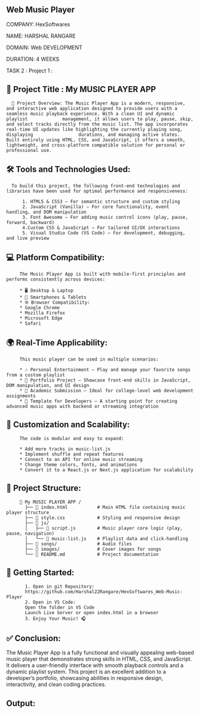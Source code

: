 ## Web Music Player

COMPANY: HexSoftwares

NAME: HARSHAL RANGARE

DOMAIN: Web DEVELOPMENT

DURATION: 4 WEEKS

TASK 2 : Project 1 :

## 🎵 Project Title : My MUSIC PLAYER APP

      🔹 Project Overview: The Music Player App is a modern, responsive, and interactive web application designed to provide users with a seamless music playback experience. With a clean UI and dynamic playlist             management, it allows users to play, pause, skip, and select tracks directly from the music list. The app incorporates real-time UI updates like highlighting the currently playing song, displaying                 durations, and managing active states. Built entirely using HTML, CSS, and JavaScript, it offers a smooth, lightweight, and cross-platform compatible solution for personal or professional use.

## 🛠️ Tools and Technologies Used:
      To build this project, the following front-end technologies and libraries have been used for optimal performance and responsiveness:

          1. HTML5 & CSS3 – For semantic structure and custom styling
          2. JavaScript (Vanilla) – For core functionality, event handling, and DOM manipulation
          3. Font Awesome – For adding music control icons (play, pause, forward, backward)
          4.Custom CSS & JavaScript – For tailored UI/UX interactions
          5. Visual Studio Code (VS Code) – For development, debugging, and live preview

## 💻 Platform Compatibility:
         The Music Player App is built with mobile-first principles and performs consistently across devices:

         * 🖥️ Desktop & Laptop
         * 📱 Smartphones & Tablets
         * 🌐 Browser Compatibility:
         * Google Chrome
         * Mozilla Firefox
         * Microsoft Edge
         * Safari

## 🌍 Real-Time Applicability:
         This music player can be used in multiple scenarios:

         * 🎶 Personal Entertainment – Play and manage your favorite songs from a custom playlist
         * 📂 Portfolio Project – Showcase front-end skills in JavaScript, DOM manipulation, and UI design
         * 🏫 Academic Submission – Ideal for college-level web development assignments
         * 📱 Template for Developers – A starting point for creating advanced music apps with backend or streaming integration

## 🔧 Customization and Scalability:
         The code is modular and easy to expand:

         * Add more tracks in music-list.js
         * Implement shuffle and repeat features
         * Connect to an API for online music streaming
         * Change theme colors, fonts, and animations
         * Convert it to a React.js or Next.js application for scalability

## 📂 Project Structure:

         📁 My MUSIC PLAYER APP /
           ├── 📄 index.html           # Main HTML file containing music player structure
           ├── 📄 style.css            # Styling and responsive design
           ├── 📁 js/
           │   ├── 📄 script.js        # Music player core logic (play, pause, navigation)
           │   └── 📄 music-list.js    # Playlist data and click-handling
           ├── 📁 songs/               # Audio files
           ├── 📁 images/              # Cover images for songs
           └── 📄 README.md            # Project documentation
           
## 🚀 Getting Started:
           1. Open in git Repository:
           https://github.com/Harshal22Rangare/HexSoftwares_Web-Music-Player 
           2. Open in VS Code:
           Open the folder in VS Code
           Launch Live Server or open index.html in a browser
           3. Enjoy Your Music! 🎧

## ✅ Conclusion:
The Music Player App is a fully functional and visually appealing web-based music player that demonstrates strong skills in HTML, CSS, and JavaScript. It delivers a user-friendly interface with smooth playback controls and a dynamic playlist system. This project is an excellent addition to a developer’s portfolio, showcasing abilities in responsive design, interactivity, and clean coding practices.

## Output:
